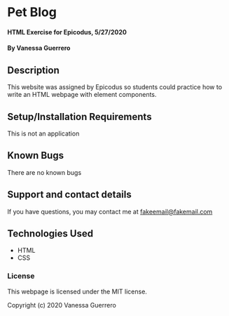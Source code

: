 # Pet Blog

#### HTML Exercise for Epicodus, 5/27/2020

#### By Vanessa Guerrero

## Description

This website was assigned by Epicodus so students could practice how to write an HTML webpage with element components.

## Setup/Installation Requirements

This is not an application

## Known Bugs

There are no known bugs

## Support and contact details

If you have questions, you may contact me at fakeemail@fakemail.com

## Technologies Used

* HTML
* CSS

### License

This webpage is licensed under the MIT license.

Copyright (c) 2020 Vanessa Guerrero
